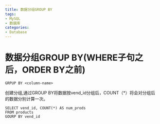 ```yaml
---
title: 数据分组GROUP BY
tags: 
- MySQL
- 数据库
categories: 
- Database
---
```


# 数据分组GROUP BY(WHERE子句之后，ORDER BY之前)
```
GRPUP BY <column-name>
```

创建分组,通过GROUP BY将数据按vend_id分组后，COUNT（*）将会对分组后的数据分别计算一次。
```
SELECT vend_id, COUNT(*) AS num_prods
FROM products
GOURP BY vend_id
```